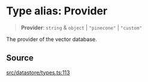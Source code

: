 # Type alias: Provider

> **Provider**: `string` & `object` \| `"pinecone"` \| `"custom"`

The provider of the vector database.

## Source

[src/datastore/types.ts:113](https://github.com/dexaai/llm-tools/blob/0d08c9c/src/datastore/types.ts#L113)
